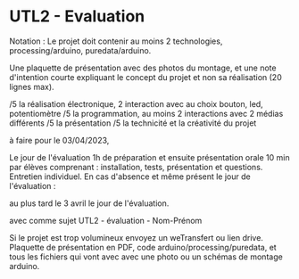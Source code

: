 # UTL2 - Evaluation

Notation :
Le projet doit contenir au moins 2 technologies, processing/arduino, puredata/arduino.

Une plaquette de présentation avec des photos du montage, et une note d'intention courte expliquant le concept du projet et non sa réalisation (20 lignes max).

/5 la réalisation électronique, 2 interaction avec au choix bouton, led, potentiomètre
/5 la programmation, au moins 2 interactions avec 2 médias différents
/5 la présentation
/5 la technicité et la créativité du projet

à faire pour le 03/04/2023, 

Le jour de l'évaluation 1h de préparation et ensuite présentation orale 10 min par élèves comprenant : installation, tests, présentation et questions. Entretien individuel.
En cas d'absence et même présent le jour de l'évaluation :

au plus tard le 3 avril le jour de l'évaluation.

avec comme sujet UTL2 - évaluation - Nom-Prénom

Si le projet est trop volumineux envoyez un weTransfert ou lien drive.
Plaquette de présentation en PDF, code arduino/processing/puredata, et tous les fichiers qui vont avec avec une photo ou un schémas de montage arduino.
